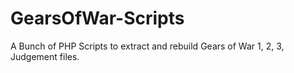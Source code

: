 # GearsOfWar-Scripts
 A Bunch of PHP Scripts to extract and rebuild Gears of War 1, 2, 3, Judgement files.
